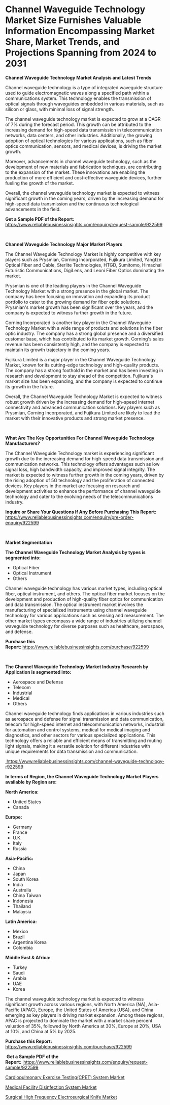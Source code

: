 <p><h1>Channel Waveguide Technology Market Size Furnishes Valuable Information Encompassing Market Share, Market Trends, and Projections Spanning from 2024 to 2031</h1></p><p><strong>Channel Waveguide Technology Market Analysis and Latest Trends</strong></p>
<p><p>Channel waveguide technology is a type of integrated waveguide structure used to guide electromagnetic waves along a specified path within a communications system. This technology enables the transmission of optical signals through waveguides embedded in various materials, such as silicon or glass, with minimal loss of signal strength.</p><p>The channel waveguide technology market is expected to grow at a CAGR of 7% during the forecast period. This growth can be attributed to the increasing demand for high-speed data transmission in telecommunication networks, data centers, and other industries. Additionally, the growing adoption of optical technologies for various applications, such as fiber optics communication, sensors, and medical devices, is driving the market growth.</p><p>Moreover, advancements in channel waveguide technology, such as the development of new materials and fabrication techniques, are contributing to the expansion of the market. These innovations are enabling the production of more efficient and cost-effective waveguide devices, further fueling the growth of the market.</p><p>Overall, the channel waveguide technology market is expected to witness significant growth in the coming years, driven by the increasing demand for high-speed data transmission and the continuous technological advancements in the field.</p></p>
<p><strong>Get a Sample PDF of the Report:&nbsp;</strong> <a href="https://www.reliablebusinessinsights.com/enquiry/request-sample/922599">https://www.reliablebusinessinsights.com/enquiry/request-sample/922599</a></p>
<p>&nbsp;</p>
<p><strong>Channel Waveguide Technology Major Market Players</strong></p>
<p><p>The Channel Waveguide Technology Market is highly competitive with key players such as Prysmian, Corning Incorporated, Fujikura Limited, Yangtze Optical Fiber and Cable, Sterlite Technologies, HTGD, Sumitomo, Himachal Futuristic Communications, DigiLens, and Leoni Fiber Optics dominating the market.</p><p>Prysmian is one of the leading players in the Channel Waveguide Technology Market with a strong presence in the global market. The company has been focusing on innovation and expanding its product portfolio to cater to the growing demand for fiber optic solutions. Prysmian's market growth has been significant over the years, and the company is expected to witness further growth in the future.</p><p>Corning Incorporated is another key player in the Channel Waveguide Technology Market with a wide range of products and solutions in the fiber optic industry. The company has a strong global presence and a diversified customer base, which has contributed to its market growth. Corning's sales revenue has been consistently high, and the company is expected to maintain its growth trajectory in the coming years.</p><p>Fujikura Limited is a major player in the Channel Waveguide Technology Market, known for its cutting-edge technology and high-quality products. The company has a strong foothold in the market and has been investing in research and development to stay ahead of the competition. Fujikura's market size has been expanding, and the company is expected to continue its growth in the future.</p><p>Overall, the Channel Waveguide Technology Market is expected to witness robust growth driven by the increasing demand for high-speed internet connectivity and advanced communication solutions. Key players such as Prysmian, Corning Incorporated, and Fujikura Limited are likely to lead the market with their innovative products and strong market presence.</p></p>
<p>&nbsp;</p>
<p><strong>What Are The Key Opportunities For Channel Waveguide Technology Manufacturers?</strong></p>
<p><p>The Channel Waveguide Technology market is experiencing significant growth due to the increasing demand for high-speed data transmission and communication networks. This technology offers advantages such as low signal loss, high bandwidth capacity, and improved signal integrity. The market is expected to witness further growth in the coming years, driven by the rising adoption of 5G technology and the proliferation of connected devices. Key players in the market are focusing on research and development activities to enhance the performance of channel waveguide technology and cater to the evolving needs of the telecommunications industry.</p></p>
<p><strong>Inquire or Share Your Questions If Any Before Purchasing This Report:</strong> <a href="https://www.reliablebusinessinsights.com/enquiry/pre-order-enquiry/922599">https://www.reliablebusinessinsights.com/enquiry/pre-order-enquiry/922599</a></p>
<p>&nbsp;</p>
<p><strong>Market Segmentation</strong></p>
<p><strong>The Channel Waveguide Technology Market Analysis by types is segmented into:</strong></p>
<p><ul><li>Optical Fiber</li><li>Optical Instrument</li><li>Others</li></ul></p>
<p><p>Channel waveguide technology has various market types, including optical fiber, optical instrument, and others. The optical fiber market focuses on the development and production of high-quality fiber optics for communication and data transmission. The optical instrument market involves the manufacturing of specialized instruments using channel waveguide technology for various applications such as sensing and measurement. The other market types encompass a wide range of industries utilizing channel waveguide technology for diverse purposes such as healthcare, aerospace, and defense.</p></p>
<p><strong>Purchase this Report:&nbsp;</strong><a href="https://www.reliablebusinessinsights.com/purchase/922599">https://www.reliablebusinessinsights.com/purchase/922599</a></p>
<p>&nbsp;</p>
<p><strong>The Channel Waveguide Technology Market Industry Research by Application is segmented into:</strong></p>
<p><ul><li>Aerospace and Defense</li><li>Telecom</li><li>Industrial</li><li>Medical</li><li>Others</li></ul></p>
<p><p>Channel waveguide technology finds applications in various industries such as aerospace and defense for signal transmission and data communication, telecom for high-speed internet and telecommunication networks, industrial for automation and control systems, medical for medical imaging and diagnostics, and other sectors for various specialized applications. This technology offers a reliable and efficient means of transmitting and routing light signals, making it a versatile solution for different industries with unique requirements for data transmission and communication.</p></p>
<p><a href="https://www.reliablebusinessinsights.com/channel-waveguide-technology-r922599">&nbsp;https://www.reliablebusinessinsights.com/channel-waveguide-technology-r922599</a></p>
<p><strong>In terms of Region, the Channel Waveguide Technology Market Players available by Region are:</strong></p>
<p>
    <p> <strong> North America: </strong>
        <ul>
            <li>United States</li>
            <li>Canada</li>
        </ul>
        </p> 
    <p> <strong> Europe: </strong>
        <ul>
            <li>Germany</li>
            <li>France</li>
            <li>U.K.</li>
            <li>Italy</li>
            <li>Russia</li>
        </ul>
        </p> 
    <p> <strong> Asia-Pacific: </strong>
        <ul>
            <li>China</li>
            <li>Japan</li>
            <li>South Korea</li>
            <li>India</li>
            <li>Australia</li>
            <li>China Taiwan</li>
            <li>Indonesia</li>
            <li>Thailand</li>
            <li>Malaysia</li>
        </ul>
        </p> 
    <p> <strong> Latin America: </strong>
        <ul>
            <li>Mexico</li>
            <li>Brazil</li>
            <li>Argentina Korea</li>
            <li>Colombia</li>
        </ul>
        </p> 
    <p> <strong> Middle East & Africa: </strong>
        <ul>
            <li>Turkey</li>
            <li>Saudi</li>
            <li>Arabia</li>
            <li>UAE</li>
            <li>Korea</li>
        </ul>
    </p>
    </p>
<p><p>The channel waveguide technology market is expected to witness significant growth across various regions, with North America (NA), Asia-Pacific (APAC), Europe, the United States of America (USA), and China emerging as key players in driving market expansion. Among these regions, APAC is projected to dominate the market with a market share percent valuation of 35%, followed by North America at 30%, Europe at 20%, USA at 10%, and China at 5% by 2025.</p></p>
<p><strong>Purchase this Report: </strong><a href="https://www.reliablebusinessinsights.com/purchase/922599">https://www.reliablebusinessinsights.com/purchase/922599</a></p>
<p>&nbsp;<strong>Get a Sample PDF of the Report:&nbsp;&nbsp;</strong><a href="https://www.reliablebusinessinsights.com/enquiry/request-sample/922599">https://www.reliablebusinessinsights.com/enquiry/request-sample/922599</a></p>
<p><strong></strong></p>
<p><p><a href="https://github.com/sajonf007/Market-Research-Report-List-1/blob/main/cardiopulmonary-exercise-testingcpet-system-market.md">Cardiopulmonary Exercise Testing(CPET) System Market</a></p><p><a href="https://github.com/rakibtthstu9900/Market-Research-Report-List-1/blob/main/medical-facility-disinfection-system-market.md">Medical Facility Disinfection System Market</a></p><p><a href="https://github.com/ernidarwin455/Market-Research-Report-List-1/blob/main/surgical-high-frequency-electrosurgical-knife-market.md">Surgical High Frequency Electrosurgical Knife Market</a></p></p>